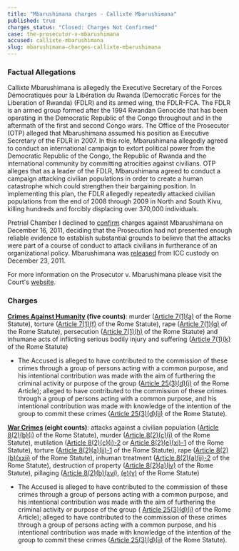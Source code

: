 ```yaml
---
title: "Mbarushimana charges - Callixte Mbarushimana"
published: true
charges_status: "Closed: Charges Not Confirmed"
case: the-prosecutor-v-mbarushimana
accused: callixte-mbarushimana
slug: mbarushimana-charges-callixte-mbarushimana
---
```


### Factual Allegations

Callixte Mbarushimana is allegedly the Executive Secretary of the Forces Démocratiques pour la Libération du Rwanda (Democratic Forces for the Liberation of Rwanda) (FDLR) and its armed wing, the FDLR-FCA. The FDLR is an armed group formed after the 1994 Rwandan Genocide that has been operating in the Democratic Republic of the Congo throughout and in the aftermath of the first and second Congo wars. The Office of the Prosecutor (OTP) alleged that Mbarushimana assumed his position as Executive Secretary of the FDLR in 2007. In this role, Mbarushimana allegedly agreed to conduct an international campaign to extort political power from the Democratic Republic of the Congo, the Republic of Rwanda and the international community by committing atrocities against civilians. OTP alleges that as a leader of the FDLR, Mbarushimana agreed to conduct a campaign attacking civilian populations in order to create a human catastrophe which could strengthen their bargaining position. In implementing this plan, the FDLR allegedly repeatedly attacked civilian populations from the end of 2008 through 2009 in North and South Kivu, killing hundreds and forcibly displacing over 370,000 individuals.

Pretrial Chamber I declined to [confirm](http://www.icc-cpi.int/iccdocs/doc/doc1286409.pdf) charges against Mbarushimana on December 16, 2011, deciding that the Prosecution had not presented enough reliable evidence to establish substantial grounds to believe that the attacks were part of a course of conduct to attack civilians in furtherance of an organizational policy. Mbarushimana was [released](http://www.icc-cpi.int/en_menus/icc/situations%20and%20cases/situations/situation%20icc%200104/related%20cases/icc01040110/press%20releases/Pages/pr760.aspx) from ICC custody on December 23, 2011.

For more information on the Prosecutor v. Mbarushimana please visit the Court's [website](http://www.icc-cpi.int/en_menus/icc/situations%20and%20cases/situations/situation%20icc%200104/related%20cases/icc01040110/Pages/icc01040110.aspx).

### Charges

**[Crimes Against Humanity](http://www.casematrixnetwork.org/case-m/klamberg-commentary/rome-statute/#c1171) (five counts)**: murder ([Article 7(1)(a)](http://www.casematrixnetwork.org/cmn-knowledge-hub/klamberg-commentary/elements-of-crime/#c2286) of the Rome Statute), torture ([Article 7(1)(f)](http://www.casematrixnetwork.org/cmn-knowledge-hub/klamberg-commentary/elements-of-crime/#c2291) of the Rome Statute), rape ([Article 7(1)(g)](http://www.casematrixnetwork.org/cmn-knowledge-hub/klamberg-commentary/elements-of-crime/#c2292) of the Rome Statute), persecution ([Article 7(1)(h)](http://www.casematrixnetwork.org/cmn-knowledge-hub/klamberg-commentary/elements-of-crime/#c2298) of the Rome Statute) and inhumane acts of inflicting serious bodily injury and suffering ([Article 7(1)(k)](http://www.casematrixnetwork.org/cmn-knowledge-hub/klamberg-commentary/elements-of-crime/#c2301) of the Rome Statute)

*   The Accused is alleged to have contributed to the commission of these crimes through a group of persons acting with a common purpose, and his intentional contribution was made with the aim of furthering the criminal activity or purpose of the group ([Article 25(3)(d)(i)](http://www.casematrixnetwork.org/case-m/klamberg-commentary/rome-statute/#c1198) of the Rome Article); alleged to have contributed to the commission of these crimes through a group of persons acting with a common purpose, and his intentional contribution was made with knowledge of the intention of the group to commit these crimes ([Article 25(3)(d)(ii)](http://www.casematrixnetwork.org/case-m/klamberg-commentary/rome-statute/#c1198) of the Rome Statute).

**[War Crimes](http://www.casematrixnetwork.org/case-m/klamberg-commentary/rome-statute/#c1172) (eight counts)**: attacks against a civilian population ([Article 8(2)(b)(i)](http://www.casematrixnetwork.org/cmn-knowledge-hub/klamberg-commentary/elements-of-crime/#c2321) of the Rome Statute), murder ([Article 8(2)(c)(i)](http://www.casematrixnetwork.org/cmn-knowledge-hub/klamberg-commentary/elements-of-crime/#c2359) of the Rome Statute), mutilation ([Article 8(2)(c)(i)-2](http://www.casematrixnetwork.org/cmn-knowledge-hub/klamberg-commentary/elements-of-crime/#c2360) or [Article 8(2)(e)(xi)-1](http://www.casematrixnetwork.org/cmn-knowledge-hub/klamberg-commentary/elements-of-crime/#c2382) of the Rome Statute), torture ([Article 8(2)(a)(ii)-1](http://www.casematrixnetwork.org/cmn-knowledge-hub/klamberg-commentary/elements-of-crime/#c2311) of the Rome Statute), rape ([Article 8(2)(b)(xxii)](http://www.casematrixnetwork.org/cmn-knowledge-hub/klamberg-commentary/elements-of-crime/#c2347) of the Rome Statute), inhuman treatment ([Article 8(2)(a)(ii)-2](http://www.casematrixnetwork.org/cmn-knowledge-hub/klamberg-commentary/elements-of-crime/#c2358) of the Rome Statute), destruction of property ([Article 8(2)(a)(iv)](http://www.casematrixnetwork.org/cmn-knowledge-hub/klamberg-commentary/elements-of-crime/#c2314) of the Rome Statute), pillaging ([Article 8(2)(b)(xvi)](http://www.casematrixnetwork.org/cmn-knowledge-hub/klamberg-commentary/elements-of-crime/#c2341), [(e)(v)](http://www.casematrixnetwork.org/cmn-knowledge-hub/klamberg-commentary/elements-of-crime/#c2371) of the Rome Statute)

*   The Accused is alleged to have contributed to the commission of these crimes through a group of persons acting with a common purpose, and his intentional contribution was made with the aim of furthering the criminal activity or purpose of the group ( [Article 25(3)(d)(i)](http://www.casematrixnetwork.org/case-m/klamberg-commentary/rome-statute/#c1198) of the Rome Article); alleged to have contributed to the commission of these crimes through a group of persons acting with a common purpose, and his intentional contribution was made with knowledge of the intention of the group to commit these crimes ([Article 25(3)(d)(ii)](http://www.casematrixnetwork.org/case-m/klamberg-commentary/rome-statute/#c1198) of the Rome Statute).

